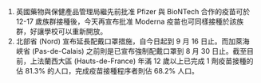 1. 英國藥物與保健產品管理局繼先前批准 Pfizer 與 BioNTech 合作的疫苗可於 12-17 歲族群接種後，今天再宣布批准 Moderna 疫苗也可同樣接種於該族群，好讓學校可以重新開放。
1. 北部省 (Nord) 宣布延長配戴口罩措施，自今日起到 9 月 16 日止。而加萊海峽省 (Pas-de-Calais) 之前則是已宣布強制配戴口罩到 8 月 30 日止。截至目前，上法蘭西大區 (Hauts-de-France) 年滿 12 歲以上已完成 1 劑疫苗接種的佔 81.3% 的人口，完成疫苗接種程序者則佔 68.2% 人口。
